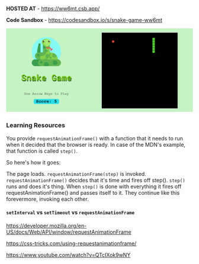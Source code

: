 **HOSTED AT** - https://ww6mt.csb.app/

**Code Sandbox** - https://codesandbox.io/s/snake-game-ww6mt

<img src="screenshot.png">

### Learning Resources 

You provide `requestAnimationFrame()` with a function that it needs to run when it decided that the browser is ready. In case of the MDN's example, that function is called `step()`.

So here's how it goes:

The page loads.
`requestAnimationFrame(step)` is invoked.
`requestAnimationFrame()` decides that it's time and fires off step().
`step()` runs and does it's thing.
When `step()` is done with everything it fires off requestAnimationFrame() and passes itself to it.
They continue like this forevermore, invoking each other.

#### `setInterval` vs `setTimeout` vs `requestAnimationFrame`

https://developer.mozilla.org/en-US/docs/Web/API/window/requestAnimationFrame

https://css-tricks.com/using-requestanimationframe/

https://www.youtube.com/watch?v=QTcIXok9wNY